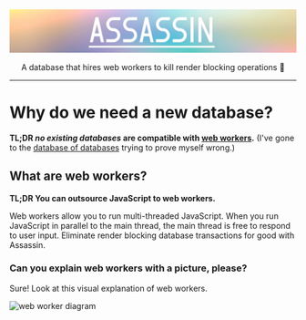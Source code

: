 <img alt="ASSASSIN" src="https://raw.githubusercontent.com/genderev/assassin/master/assets/assassin.jpeg">

<p align="center"> A database that hires web workers to kill render blocking operations 🔪</p>
<hr>

<h1> Why do we need a new database? </h1>
<p> <strong>TL;DR <em>no existing databases</em> are compatible with <a href="https://developer.mozilla.org/en-US/docs/Web/API/Web_Workers_API/Using_web_workers">web workers</a>.</strong> (I've gone to the <a href="https://dbdb.io/">database of databases</a> trying to prove myself wrong.)</p>
<h2> What are web workers? </h2>
<p> <strong>TL;DR You can outsource JavaScript to web workers. </strong></p>
<p>Web workers allow you to run multi-threaded JavaScript. When you run JavaScript in parallel to the main thread, the main thread is free to respond to user input. Eliminate render blocking database transactions for good with Assassin. </p>
<h3> Can you explain web workers with a picture, please? </h3>
<p> Sure! Look at this visual explanation of web workers. </p>
<img alt="web worker diagram" src="">
